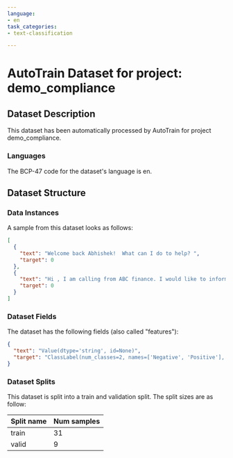 ```yaml
---
language:
- en
task_categories:
- text-classification

---
```

# AutoTrain Dataset for project: demo_compliance

## Dataset Description

This dataset has been automatically processed by AutoTrain for project demo_compliance.

### Languages

The BCP-47 code for the dataset's language is en.

## Dataset Structure

### Data Instances

A sample from this dataset looks as follows:

```json
[
  {
    "text": "Welcome back Abhishek!  What can I do to help? ",
    "target": 0
  },
  {
    "text": "Hi , I am calling from ABC finance. I would like to inform you that you are eligible for a Personal Loan",
    "target": 0
  }
]
```

### Dataset Fields

The dataset has the following fields (also called "features"):

```json
{
  "text": "Value(dtype='string', id=None)",
  "target": "ClassLabel(num_classes=2, names=['Negative', 'Positive'], id=None)"
}
```

### Dataset Splits

This dataset is split into a train and validation split. The split sizes are as follow:

| Split name   | Num samples         |
| ------------ | ------------------- |
| train        | 31 |
| valid        | 9 |
